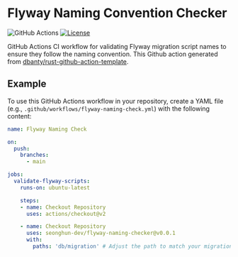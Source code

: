 # Flyway Naming Convention Checker

![GitHub Actions](https://img.shields.io/badge/GitHub%20Actions-enabled-brightgreen)
[![License](https://img.shields.io/badge/License-MIT-blue.svg)](LICENSE)

GitHub Actions CI workflow for validating Flyway migration script names to ensure they follow the naming convention. This Github action generated from [dbanty/rust-github-action-template](https://github.com/dbanty/rust-github-action-template).

## Example

To use this GitHub Actions workflow in your repository, create a YAML file (e.g., `.github/workflows/flyway-naming-check.yml`) with the following content:

```yaml
name: Flyway Naming Check

on:
  push:
    branches:
      - main

jobs:
  validate-flyway-scripts:
    runs-on: ubuntu-latest

    steps:
    - name: Checkout Repository
      uses: actions/checkout@v2

    - name: Checkout Repository
      uses: seonghun-dev/flyway-naming-checker@v0.0.1
      with: 
        paths: 'db/migration' # Adjust the path to match your migration script location
